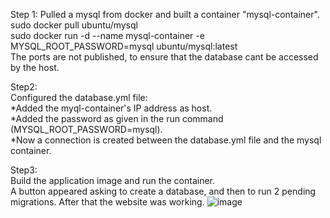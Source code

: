 Step 1:
Pulled a mysql from docker and built a container "mysql-container".  
 sudo docker pull ubuntu/mysql  
 sudo docker run -d --name mysql-container -e MYSQL_ROOT_PASSWORD=mysql ubuntu/mysql:latest  
The ports are not published, to ensure that the database cant be accessed by the host.  
 
Step2:  
Configured the database.yml file:   
*Added the myql-container's IP address as host.   
*Added the password as given in the run command (MYSQL_ROOT_PASSWORD=mysql).  
*Now a connection is created between the database.yml file and the mysql container.  

Step3:  
Build the application image and run the container.  
A button appeared asking to create a database, and then to run 2 pending migrations. After that the website was working.
![image](https://user-images.githubusercontent.com/106901908/229294276-5fb0f201-d6ba-41a8-b139-b53c92fc6ba3.png)  

